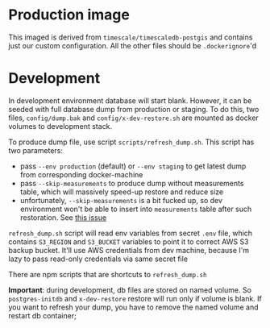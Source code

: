 # Production image

This imaged is derived from `timescale/timescaledb-postgis` and contains just our custom configuration.
All the other files should be `.dockerignore`'d

# Development

In development environment database will start blank. However, it can be seeded with full database dump from production or staging.
To do this, two files, `config/dump.bak` and `config/x-dev-restore.sh` are mounted as docker volumes to development stack.

To produce dump file, use script `scripts/refresh_dump.sh`. This script has two parameters:

- pass `--env production` (default) or `--env staging` to get latest dump from corresponding docker-machine
- pass `--skip-measurements` to produce dump without measurements table, which will massively speed-up restore and reduce size
- unfortunately, `--skip-measurements` is a bit fucked up, so dev environment won't be able to insert into `measurements` table after such restoration. See [this issue](https://github.com/timescale/timescaledb/issues/1024)

`refresh_dump.sh` script will read env variables from secret `.env` file, which contains `S3_REGION` and `S3_BUCKET` variables to point it to correct AWS S3 backup bucket.
It'll use AWS credentials from dev machine, because I'm lazy to pass read-only credentials via same secret file

There are npm scripts that are shortcuts to `refresh_dump.sh`

**Important**: during development, db files are stored on named volume. So `postgres-initdb` and `x-dev-restore` restore will run only if volume is blank. If you want to refresh your dump, you have to remove the named volume and restart db container;
